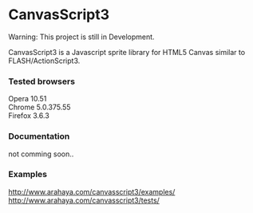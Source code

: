 CanvasScript3
======
Warning: This project is still in Development.

CanvasScript3 is a Javascript sprite library for HTML5 Canvas similar to FLASH/ActionScript3. 

### Tested browsers ###
Opera 10.51  
Chrome 5.0.375.55  
Firefox 3.6.3

### Documentation ###

not comming soon..

### Examples ###

<http://www.arahaya.com/canvasscript3/examples/>  
<http://www.arahaya.com/canvasscript3/tests/>
